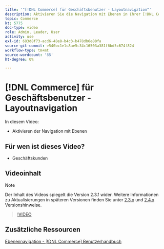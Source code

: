```yaml
---
title: '"[!DNL Commerce] für Geschäftsbenutzer - Layoutnavigation"'
description: Aktivieren Sie die Navigation mit Ebenen in Ihrer [!DNL Commerce] speichern, damit Kunden Produkte einfach und schnell finden können.
topic: Commerce
kt: 5775
doc-type: video
role: Admin, Leader, User
activity: use
exl-id: 683d8f73-acd6-48e8-b4c3-b478db6e88fa
source-git-commit: e540bc1e1c8ae5c34c16503a381f6bd5c674f824
workflow-type: tm+mt
source-wordcount: '85'
ht-degree: 0%

---
```


# [!DNL Commerce] für Geschäftsbenutzer - Layoutnavigation

In diesem Video:

- Aktivieren der Navigation mit Ebenen

## Für wen ist dieses Video?

- Geschäftskunden

## Videoinhalt

>[!NOTE]
>
>Der Inhalt des Videos spiegelt die Version 2.3.1 wider. Weitere Informationen zu Aktualisierungen in späteren Versionen finden Sie unter [ 2.3.x](https://devdocs.magento.com/guides/v2.3/release-notes/bk-release-notes.html) und [2.4.x](https://devdocs.magento.com/guides/v2.4/release-notes/bk-release-notes.html) Versionshinweise.

>[!VIDEO](https://video.tv.adobe.com/v/36186?quality=12&learn=on)

## Zusätzliche Ressourcen

[Ebenennavigation - [!DNL Commerce] Benutzerhandbuch](https://docs.magento.com/user-guide/catalog/navigation-layered.html)
